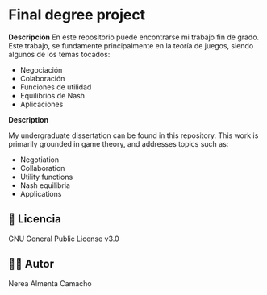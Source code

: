 # Final degree project

**Descripción**
En este repositorio puede encontrarse mi trabajo fin de grado. 
Este trabajo, se fundamente principalmente en la teoría de juegos, siendo algunos de los temas tocados:
- Negociación
- Colaboración
- Funciones de utilidad
- Equilibrios de Nash
- Aplicaciones

**Description**

My undergraduate dissertation can be found in this repository.
This work is primarily grounded in game theory, and addresses topics such as:

- Negotiation
- Collaboration
- Utility functions
- Nash equilibria
- Applications



## 📜 Licencia
GNU General Public License v3.0

## 👩‍💻 Autor

Nerea Almenta Camacho
